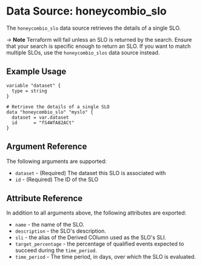 # Data Source: honeycombio_slo

The `honeycombio_slo` data source retrieves the details of a single SLO.

-> **Note** Terraform will fail unless an SLO is returned by the search. Ensure that your search is specific enough to return an SLO.
If you want to match multiple SLOs, use the `honeycombio_slos` data source instead.

## Example Usage

```hcl
variable "dataset" {
  type = string
}

# Retrieve the details of a single SLO
data "honeycombio_slo" "myslo" {
  dataset = var.dataset
  id      = "fS4WfA82ACt"
}
```

## Argument Reference

The following arguments are supported:

* `dataset` - (Required) The dataset this SLO is associated with
* `id` - (Required) The ID of the SLO

## Attribute Reference

In addition to all arguments above, the following attributes are exported:

* `name` - the name of the SLO.
* `description` - the SLO's description.
* `sli` - the alias of the Derived COlumn used as the SLO's SLI.
* `target_percentage` - the percentage of qualified events expected to succeed during the `time_period`.
* `time_period` - The time period, in days, over which the SLO is evaluated.
